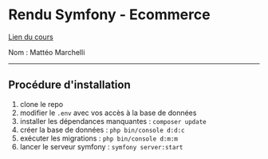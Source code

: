 # Rendu Symfony - Ecommerce

[Lien du cours](https://docs.yoanncoualan.com/symfony)

Nom : Mattéo Marchelli

---


## Procédure d'installation

1. clone le repo
2. modifier le `.env` avec vos accès à la base de données
3. installer les dépendances manquantes : `composer update`
4. créer la base de données : `php bin/console d:d:c`
5. exécuter les migrations : `php bin/console d:m:m`
6. lancer le serveur symfony : `symfony server:start`
